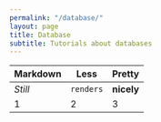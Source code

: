 ```yaml
---
permalink: "/database/"
layout: page
title: Database
subtitle: Tutorials about databases
---
```



Markdown | Less | Pretty
--- | --- | ---
*Still* | `renders` | **nicely**
1 | 2 | 3
